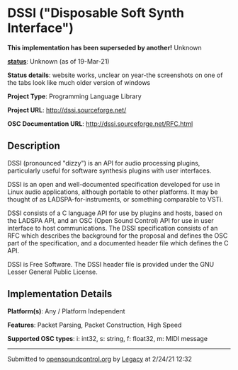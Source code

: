 # DSSI ("Disposable Soft Synth Interface")

**This implementation has been superseded by another!**
Unknown

**[status](https://ccrma.stanford.edu/~matt/OSC/implementation-status.html)**: Unknown (as of 19-Mar-21)

**Status details**: 
website works, unclear on year-the screenshots on one of the tabs look like much older version of windows

**Project Type**: Programming Language Library

**Project URL**: <http://dssi.sourceforge.net/>

**OSC Documentation URL**: <http://dssi.sourceforge.net/RFC.html>

## Description

DSSI (pronounced "dizzy") is an API for audio processing plugins, particularly useful for software synthesis plugins with user interfaces. <p> DSSI is an open and well-documented specification developed for use in Linux audio applications, although portable to other platforms. It may be thought of as LADSPA-for-instruments, or something comparable to VSTi. <p> DSSI consists of a C language API for use by plugins and hosts, based on the LADSPA API, and an OSC (Open Sound Control) API for use in user interface to host communications. The DSSI specification consists of an RFC which describes the background for the proposal and defines the OSC part of the specification, and a documented header file which defines the C API. <p> DSSI is Free Software. The DSSI header file is provided under the GNU Lesser General Public License.

## Implementation Details

**Platform(s)**: Any / Platform Independent

**Features**: Packet Parsing, Packet Construction, High Speed

**Supported OSC types**: i: int32, s: string, f: float32, m: MIDI message

---
Submitted to [opensoundcontrol.org](https://opensoundcontrol.org) by [Legacy](https://web.archive.org) at 2/24/21 12:32
